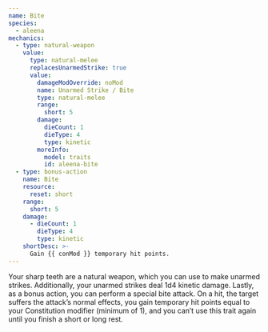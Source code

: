 ```yaml
---
name: Bite
species:
  - aleena
mechanics:
  - type: natural-weapon
    value:
      type: natural-melee
      replacesUnarmedStrike: true
      value:
        damageModOverride: noMod
        name: Unarmed Strike / Bite
        type: natural-melee
        range:
          short: 5
        damage:
          dieCount: 1
          dieType: 4
          type: kinetic
        moreInfo:
          model: traits
          id: aleena-bite
  - type: bonus-action
    name: Bite
    resource:
      reset: short
    range:
      short: 5
    damage:
      - dieCount: 1
        dieType: 4
        type: kinetic
    shortDesc: >-
      Gain {{ conMod }} temporary hit points.
---
```

Your sharp teeth are a natural weapon, which you can use to make unarmed strikes. Additionally,
your unarmed strikes deal 1d4 kinetic damage. Lastly, as a bonus action, you can perform a
special bite attack. On a hit, the target suffers the attack’s normal effects, you gain
temporary hit points equal to your Constitution modifier (minimum of 1), and you can’t use this
trait again until you finish a short or long rest.

